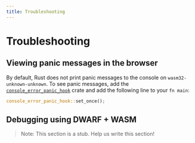 ```yaml
---
title: Troubleshooting
---
```


# Troubleshooting

## Viewing panic messages in the browser

By default, Rust does not print panic messages to the console on
`wasm32-unknown-unknown`. To see panic messages, add the
[`console_error_panic_hook`](https://docs.rs/console_error_panic_hook/latest/console_error_panic_hook/)
crate and add the following line to your `fn main`:

```rust
console_error_panic_hook::set_once();
```

## Debugging using DWARF + WASM

> Note: This section is a stub. Help us write this section!
